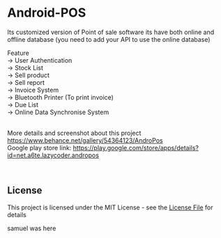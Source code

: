 # Android-POS
Its customized version of Point of sale software its have both online and offline database (you need to add your API to use the online database)

Feature </br>
-> User Authentication </br>
-> Stock List </br>
-> Sell product </br>
-> Sell report </br>
-> Invoice System </br>
-> Bluetooth Printer (To print invoice) </br>
-> Due List </br>
-> Online Data Synchronise System </br></br>

More details and screenshot about this project https://www.behance.net/gallery/54364123/AndroPos </br>
Google play store link: https://play.google.com/store/apps/details?id=net.a6te.lazycoder.andropos


</br>

## License
This project is licensed under the MIT License - see the [License File](LICENSE) for details

samuel was here
